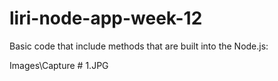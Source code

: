 # liri-node-app-week-12

Basic code that include methods that are built into the Node.js:

Images\Capture # 1.JPG


